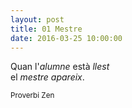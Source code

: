 ```yaml
---
layout: post
title: 01 Mestre
date: 2016-03-25 10:00:00
---
```


Quan l'*alumne* està *llest*<br />
el *mestre apareix*.

<small>Proverbi Zen</small>
